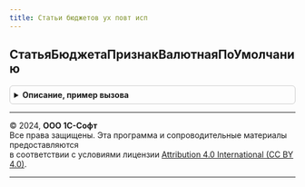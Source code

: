 ```yaml
---
title: Статьи бюджетов ух повт исп
---
```



## СтатьяБюджетаПризнакВалютнаяПоУмолчанию
<details style="margin: 1em 0; padding: 0.5em; border: 1px solid #ccc; border-radius: 6px;">

<summary style="font-weight: bold; cursor: pointer;">Описание, пример вызова</summary>

```bsl

Функция СтатьяБюджетаПризнакВалютнаяПоУмолчанию(СтатьяБюджета) Экспорт
```

Пример вызова
```bsl
Результат = СтатьиБюджетовУХПовтИсп.СтатьяБюджетаПризнакВалютнаяПоУмолчанию(СтатьяБюджета) 
```
</details>

---

© 2024, **ООО 1С-Софт**  
Все права защищены. Эта программа и сопроводительные материалы предоставляются  
в соответствии с условиями лицензии [Attribution 4.0 International (CC BY 4.0)](https://creativecommons.org/licenses/by/4.0/legalcode).

---
